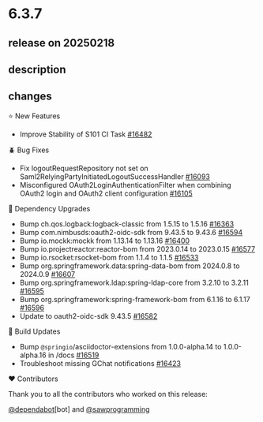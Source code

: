 # 6.3.7

## release on 20250218

## description

## changes

⭐ New Features

* Improve Stability of S101 CI Task <a href="https://github.com/spring-projects/spring-security/issues/16482" data-hovercard-type="issue" data-hovercard-url="/spring-projects/spring-security/issues/16482/hovercard">#16482</a>

🪲 Bug Fixes

* Fix logoutRequestRepository not set on Saml2RelyingPartyInitiatedLogoutSuccessHandler <a href="https://github.com/spring-projects/spring-security/pull/16093" data-hovercard-type="pull_request" data-hovercard-url="/spring-projects/spring-security/pull/16093/hovercard">#16093</a>
* Misconfigured OAuth2LoginAuthenticationFilter when combining OAuth2 login and OAuth2 client configuration <a href="https://github.com/spring-projects/spring-security/issues/16105" data-hovercard-type="issue" data-hovercard-url="/spring-projects/spring-security/issues/16105/hovercard">#16105</a>

🔨 Dependency Upgrades

* Bump ch.qos.logback:logback-classic from 1.5.15 to 1.5.16 <a href="https://github.com/spring-projects/spring-security/pull/16363" data-hovercard-type="pull_request" data-hovercard-url="/spring-projects/spring-security/pull/16363/hovercard">#16363</a>
* Bump com.nimbusds:oauth2-oidc-sdk from 9.43.5 to 9.43.6 <a href="https://github.com/spring-projects/spring-security/pull/16594" data-hovercard-type="pull_request" data-hovercard-url="/spring-projects/spring-security/pull/16594/hovercard">#16594</a>
* Bump io.mockk:mockk from 1.13.14 to 1.13.16 <a href="https://github.com/spring-projects/spring-security/pull/16400" data-hovercard-type="pull_request" data-hovercard-url="/spring-projects/spring-security/pull/16400/hovercard">#16400</a>
* Bump io.projectreactor:reactor-bom from 2023.0.14 to 2023.0.15 <a href="https://github.com/spring-projects/spring-security/pull/16577" data-hovercard-type="pull_request" data-hovercard-url="/spring-projects/spring-security/pull/16577/hovercard">#16577</a>
* Bump io.rsocket:rsocket-bom from 1.1.4 to 1.1.5 <a href="https://github.com/spring-projects/spring-security/pull/16533" data-hovercard-type="pull_request" data-hovercard-url="/spring-projects/spring-security/pull/16533/hovercard">#16533</a>
* Bump org.springframework.data:spring-data-bom from 2024.0.8 to 2024.0.9 <a href="https://github.com/spring-projects/spring-security/pull/16607" data-hovercard-type="pull_request" data-hovercard-url="/spring-projects/spring-security/pull/16607/hovercard">#16607</a>
* Bump org.springframework.ldap:spring-ldap-core from 3.2.10 to 3.2.11 <a href="https://github.com/spring-projects/spring-security/pull/16595" data-hovercard-type="pull_request" data-hovercard-url="/spring-projects/spring-security/pull/16595/hovercard">#16595</a>
* Bump org.springframework:spring-framework-bom from 6.1.16 to 6.1.17 <a href="https://github.com/spring-projects/spring-security/pull/16596" data-hovercard-type="pull_request" data-hovercard-url="/spring-projects/spring-security/pull/16596/hovercard">#16596</a>
* Update to oauth2-oidc-sdk 9.43.5 <a href="https://github.com/spring-projects/spring-security/issues/16582" data-hovercard-type="issue" data-hovercard-url="/spring-projects/spring-security/issues/16582/hovercard">#16582</a>

🔩 Build Updates

* Bump <code>@springio</code>/asciidoctor-extensions from 1.0.0-alpha.14 to 1.0.0-alpha.16 in /docs <a href="https://github.com/spring-projects/spring-security/pull/16519" data-hovercard-type="pull_request" data-hovercard-url="/spring-projects/spring-security/pull/16519/hovercard">#16519</a>
* Troubleshoot missing GChat notifications <a href="https://github.com/spring-projects/spring-security/issues/16423" data-hovercard-type="issue" data-hovercard-url="/spring-projects/spring-security/issues/16423/hovercard">#16423</a>

❤️ Contributors

Thank you to all the contributors who worked on this release:

<a class="user-mention notranslate" data-hovercard-type="organization" data-hovercard-url="/orgs/dependabot/hovercard" data-octo-click="hovercard-link-click" data-octo-dimensions="link_type:self" href="https://github.com/dependabot">@dependabot</a>[bot] and <a class="user-mention notranslate" data-hovercard-type="user" data-hovercard-url="/users/sawprogramming/hovercard" data-octo-click="hovercard-link-click" data-octo-dimensions="link_type:self" href="https://github.com/sawprogramming">@sawprogramming</a>

